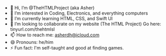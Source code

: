 - 👋 Hi, I’m @TheHTMLProject (aka Asher)
- 👀 I’m interested in Coding, Electronics, and everything computers
- 🌱 I’m currently learning HTML, CSS, and Swift UI
- 💞️ I’m looking to collaborate on my website (The HTML Project) Go here: tinyurl.com/thehtmlsl
- 📫 How to reach me: asherdh@icloud.com
- 😄 Pronouns: he/him
- ⚡ Fun fact: I'm self-taught and good at finding games. 

